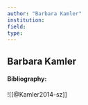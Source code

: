 ```yaml
---
author: "Barbara Kamler"
institution:
field:
type:
---
```


## Barbara Kamler
#### Bibliography:

![[@Kamler2014-sz]]
